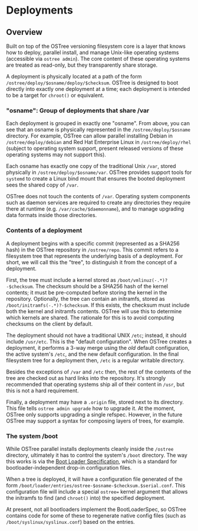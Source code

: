 # Deployments

## Overview

Built on top of the OSTree versioning filesystem core is a layer
that knows how to deploy, parallel install, and manage Unix-like
operating systems (accessible via `ostree admin`).  The core content of these operating systems
are treated as read-only, but they transparently share storage.

A deployment is physically located at a path of the form
`/ostree/deploy/$osname/deploy/$checksum`.
OSTree is designed to boot directly into exactly one deployment
at a time; each deployment is intended to be a target for
`chroot()` or equivalent.

### "osname": Group of deployments that share /var

Each deployment is grouped in exactly one "osname".  From above, you
can see that an osname is physically represented in the
`/ostree/deploy/$osname` directory.  For example, OSTree can allow
parallel installing Debian in `/ostree/deploy/debian` and Red Hat
Enterprise Linux in `/ostree/deploy/rhel` (subject to operating system
support, present released versions of these operating systems may not
support this).

Each osname has exactly one copy of the traditional Unix `/var`,
stored physically in `/ostree/deploy/$osname/var`.  OSTree provides
support tools for `systemd` to create a Linux bind mount that ensures
the booted deployment sees the shared copy of `/var`.

OSTree does not touch the contents of `/var`.  Operating system
components such as daemon services are required to create any
directories they require there at runtime
(e.g. `/var/cache/$daemonname`), and to manage upgrading data formats
inside those directories.

### Contents of a deployment

A deployment begins with a specific commit (represented as a
SHA256 hash) in the OSTree repository in `/ostree/repo`.  This commit refers
to a filesystem tree that represents the underlying basis of a
deployment.  For short, we will call this the "tree", to
distinguish it from the concept of a deployment.

First, the tree must include a kernel stored as
`/boot/vmlinuz(-.*)?-$checksum`.  The checksum should be a SHA256 hash
of the kernel contents; it must be pre-computed before storing the
kernel in the repository.  Optionally, the tree can contain an
initramfs, stored as `/boot/initramfs(-.*)?-$checksum`.  If this
exists, the checksum must include both the kernel and initramfs
contents.  OSTree will use this to determine which kernels are shared.
The rationale for this is to avoid computing checksums on the client
by default.

The deployment should not have a traditional UNIX `/etc`; instead, it
should include `/usr/etc`.  This is the "default configuration".  When
OSTree creates a deployment, it performs a 3-way merge using the
*old* default configuration, the active system's `/etc`, and the new
default configuration.  In the final filesystem tree for a deployment
then, `/etc` is a regular writable directory.

Besides the exceptions of `/var` and `/etc` then, the rest of the
contents of the tree are checked out as hard links into the
repository.  It's strongly recommended that operating systems ship all
of their content in `/usr`, but this is not a hard requirement.

Finally, a deployment may have a `.origin` file, stored next to its
directory.  This file tells `ostree admin upgrade` how to upgrade it.
At the moment, OSTree only supports upgrading a single refspec.
However, in the future OSTree may support a syntax for composing
layers of trees, for example.

### The system /boot

While OSTree parallel installs deployments cleanly inside the
`/ostree` directory, ultimately it has to control the system's `/boot`
directory.  The way this works is via the
[Boot Loader Specification](http://www.freedesktop.org/wiki/Specifications/BootLoaderSpec),
which is a standard for bootloader-independent drop-in configuration
files.

When a tree is deployed, it will have a configuration file generated
of the form
`/boot/loader/entries/ostree-$osname-$checksum.$serial.conf`.  This
configuration file will include a special `ostree=` kernel argument
that allows the initramfs to find (and `chroot()` into) the specified
deployment.

At present, not all bootloaders implement the BootLoaderSpec, so
OSTree contains code for some of these to regenerate native config
files (such as `/boot/syslinux/syslinux.conf`) based on the entries.
